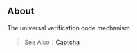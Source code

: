## About

The universal verification code mechanism

> See Also：[Captcha](https://cabloy.com/articles/a7bf3c74418f429daa60855d9ad9552a.html)
